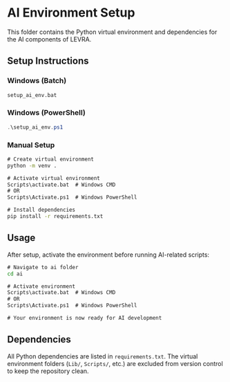 # AI Environment Setup

This folder contains the Python virtual environment and dependencies for the AI components of LEVRA.

## Setup Instructions

### Windows (Batch)

```cmd
setup_ai_env.bat
```

### Windows (PowerShell)

```powershell
.\setup_ai_env.ps1
```

### Manual Setup

```cmd
# Create virtual environment
python -m venv .

# Activate virtual environment
Scripts\activate.bat  # Windows CMD
# OR
Scripts\Activate.ps1  # Windows PowerShell

# Install dependencies
pip install -r requirements.txt
```

## Usage

After setup, activate the environment before running AI-related scripts:

```cmd
# Navigate to ai folder
cd ai

# Activate environment
Scripts\activate.bat  # Windows CMD
# OR
Scripts\Activate.ps1  # Windows PowerShell

# Your environment is now ready for AI development
```

## Dependencies

All Python dependencies are listed in `requirements.txt`. The virtual environment folders (`Lib/`, `Scripts/`, etc.) are excluded from version control to keep the repository clean.
